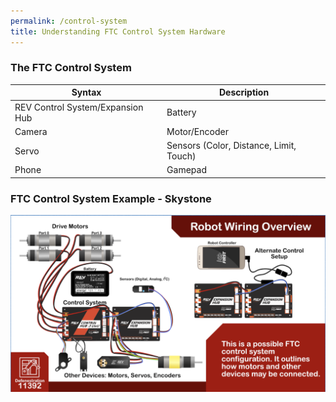 ```yaml
---
permalink: /control-system
title: Understanding FTC Control System Hardware
---
```


### The FTC Control System
| Syntax      | Description |
| ----------- | ----------- |
| REV Control System/Expansion Hub      | Battery       |
| Camera   | Motor/Encoder        |
| Servo   | Sensors (Color, Distance, Limit, Touch)        |
| Phone   | Gamepad        |

### FTC Control System Example - Skystone
![FTC Skystone Control System Setup](skystone_system.png)
